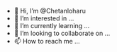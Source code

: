 - 👋 Hi, I’m @Chetanloharu
- 👀 I’m interested in ...
- 🌱 I’m currently learning ...
- 💞️ I’m looking to collaborate on ...
- 📫 How to reach me ...

<!---
Chetanloharu/Chetanloharu is a ✨ special ✨ repository because its `README.md` (this file) appears on your GitHub profile.
You can click the Preview link to take a look at your changes.
--->

